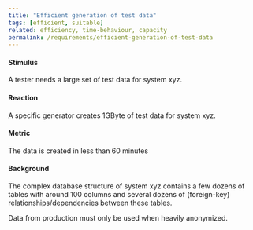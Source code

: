 ```yaml
---
title: "Efficient generation of test data"
tags: [efficient, suitable]
related: efficiency, time-behaviour, capacity
permalink: /requirements/efficient-generation-of-test-data
---
```


<div class="quality-requirement" markdown="1">

#### Stimulus

A tester needs a large set of test data for system xyz.


#### Reaction

A specific generator creates 1GByte of test data for system xyz.

#### Metric

The data is created in less than 60 minutes

#### Background

The complex database structure of system xyz contains a few dozens of tables with around 100 columns and several dozens of (foreign-key) relationships/dependencies between these tables.

Data from production must only be used when heavily anonymized.
</div><br>



